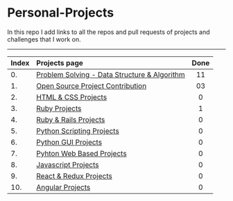 # Personal-Projects

In this repo I add links to all the repos and pull requests of projects and challenges that I work on.

---

| Index | Projects page                                                           | Done  |
| :---- | :---------------------------------------------------------------------- | :---: |
| 0.    | [Problem Solving - Data Structure & Algorithm](./dir/PROBLEMSOLVING.md) |  11   |
| 1.    | [Open Source Project Contribution](./dir/OPENSOURCEPROJ.md)             |  03   |
| 2.    | [HTML & CSS Projects](./dir/HTMLCSS.md)                                 |   0   |
| 3.    | [Ruby Projects](./dir/RUBY.md)                                          |   1   |
| 4.    | [Ruby & Rails Projects](./dir/RUBYNRAILS.md)                            |   0   |
| 5.    | [Python Scripting Projects](./dir/PYTHONSCRIPT.md)                      |   0   |
| 6.    | [Python GUI Projects](./dir/PYTHONGUI.md)                               |   0   |
| 7.    | [Pyhton Web Based Projects](./dir/PYTHONWEB.md)                         |   0   |
| 8.    | [Javascript Projects](./dir/JAVASCRIPT.md)                              |   0   |
| 9.    | [React & Redux Projects](./dir/REACTREDUX.md)                           |   0   |
| 10.   | [Angular Projects](./dir/ANGULAR.md)                                    |   0   |
